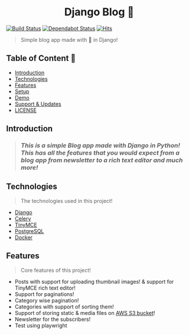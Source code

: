 <h1 align="center" >Django Blog 👏</h1>

[![Build Status](https://travis-ci.com/kumaraditya303/Fantastic-Django-Blog.svg?token=Tp128txvcHsePdipY3xq&branch=master)](https://travis-ci.com/kumaraditya303/Fantastic-Django-Blog)
[![Dependabot Status](https://api.dependabot.com/badges/status?host=github&repo=kumaraditya303/Fantastic-Django-Blog&identifier=280406434)](https://dependabot.com)
[![Hits](https://hits.seeyoufarm.com/api/count/incr/badge.svg?url=https%3A%2F%2Fgithub.com%2Fkumaraditya303%2FFantastic-Django-Blog&count_bg=%2379C83D&title_bg=%23555555&icon=&icon_color=%23E7E7E7&title=hits&edge_flat=false)](https://hits.seeyoufarm.com)

> Simple blog app made with 💖 in Django!

## Table of Content 🎉

- [Introduction](#introduction)
- [Technologies](#technologies)
- [Features](#features)
- [Setup](#setup)
- [Demo](#demo)
- [Support & Updates](#support-and-updates)
- [LICENSE](#license)

## Introduction

> ### _*This is a simple Blog app made with Django in Python!* <br> This has all the features that you would expect from a blog app from newsletter to a rich text editor and much more!_

## Technologies

> The technologies used in this project!

- [Django](https://github.com/django/django.git)
- [Celery](https://github.com/celery/celery.git)
- [TinyMCE](https://github.com/aljosa/django-tinymce.git)
- [PostgreSQL](https://github.com/postgres/postgres.git)
- [Docker](https://github.com/docker)

## Features

> Core features of this project!

- Posts with support for uploading thumbnail images! & support for TinyMCE rich text editor!
- Support for paginations!
- Category wise pagination!
- Categories with support of sorting them!
- Support of storing static & media files on [AWS S3 bucket](https://aws.amazon.com/s3/)!
- Newsletter for the subscribers!
- Test using playwright


